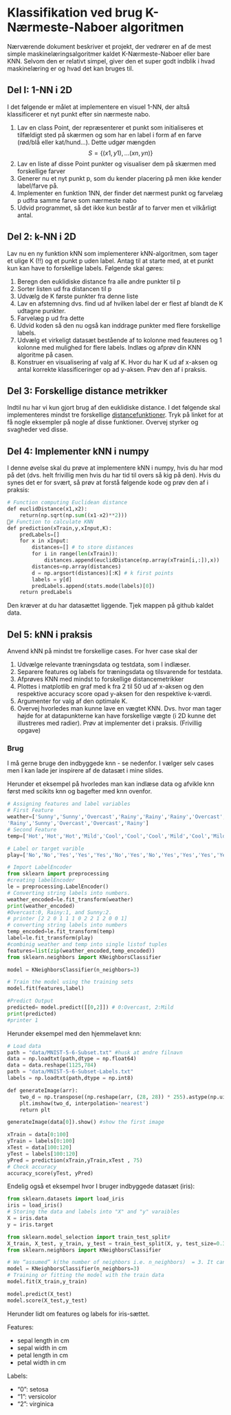 # Klassifikation ved brug **K**-Nærmeste-Naboer algoritmen
Nærværende dokument beskriver et projekt, der vedrører en af de mest simple maskinelæringsalgoritmer kaldet K-Nærmeste-Naboer eller bare KNN. Selvom den er relativt simpel, giver den et super godt indblik i hvad maskinelæring er og hvad det kan bruges til. 
## Del I: 1-NN i 2D
I det følgende er målet at implementere en visuel 1-NN, der altså klassificerer et nyt punkt efter sin nærmeste nabo.

1. Lav en class Point, der repræsenterer et punkt som  initialiseres et tilfældigt sted på skærmen og som har en label i form af en farve (rød/blå eller kat/hund…). Dette udgør mængden $$S=\{(x1,y1),…(xn,yn)\}$$
2. Lav en liste af disse Point punkter og visualiser dem på skærmen med forskellige farver
3. Generer nu et nyt punkt p, som du kender placering på men ikke kender label/farve på. 
4. Implementer en funktion 1NN, der finder det nærmest punkt og farvelæg p udfra samme farve som nærmeste nabo
5. Udvid programmet, så det ikke kun består af to farver men et vilkårligt antal.

## Del 2: k-NN i 2D

Lav nu en ny funktion kNN som implementerer kNN-algoritmen, som tager et ulige K (!!) og et punkt p uden label. Antag til at starte med, at et punkt kun kan have to forskellige labels.
Følgende skal gøres:  
1. Beregn den euklidiske distance fra alle andre punkter til p
2. Sorter listen ud fra distancen til p
3. Udvælg de K første punkter fra denne liste
4. Lav en afstemning dvs. find ud af hvilken label der er flest af blandt de K udtagne punkter. 
5. Farvelæg p ud fra dette 
6. Udvid koden så den nu også kan inddrage punkter med flere forskellige labels.
7. Udvælg et virkeligt datasæt bestående af to kolonne med feauteres og 1 kolonne med mulighed for flere labels. Indlæs og afprøv din KNN algoritme på casen. 
8. Konstruer en visualisering af valg af K. Hvor du har K ud af x-aksen og antal korrekte klassificeringer op ad y-aksen. Prøv den af i praksis. 

## Del 3: Forskellige distance metrikker

Indtil nu har vi kun gjort brug af den euklidiske distance. 
I det følgende skal implementeres mindst tre forskellige [distancefunktioner](https://towardsdatascience.com/9-distance-measures-in-data-science-918109d069fa). Tryk på linket for at få nogle eksempler på nogle af disse funktioner. Overvej styrker og svagheder ved disse.

## Del 4: Implementer kNN i numpy
I denne øvelse skal du prøve at implementere kNN i numpy, hvis du har mod på det (dvs. helt frivillig men hvis du har tid til overs så kig på den). Hvis du synes det er for svært, så prøv at forstå følgende kode og prøv den af i praksis:

```python
# Function computing Euclidean distance
def euclidDistance(x1,x2):
    return(np.sqrt(np.sum((x1-x2)**2)))
# Function to calculate KNN
def prediction(xTrain,y,xInput,K):
    predLabels=[]
    for x in xInput:
        distances=[] # to store distances
        for i in range(len(xTrain)):
            distances.append(euclidDistance(np.array(xTrain[i,:]),x))            
        distances=np.array(distances)
        d = np.argsort(distances)[:K] # k first points
        labels = y[d]
        predLabels.append(stats.mode(labels)[0])
    return predLabels
```
Den kræver at du har datasættet liggende. Tjek mappen på github kaldet data.


## Del 5: kNN i praksis 
Anvend kNN på mindst tre forskellige cases. For hver case skal der 
1. Udvælge relevante træningsdata og testdata, som I indlæser. 
2. Separere features og labels for træningsdata og tilsvarende for testdata.
3. Afprøves KNN med mindst to forskellige distancemetrikker  
4. Plottes i matplotlib en graf med k fra 2 til 50 ud af x-aksen og den respektive accuracy score opad y-aksen for den respektive k-værdi.
5. Argumenter for valg af den optimale K. 
6. Overvej hvorledes man kunne lave en vægtet KNN. Dvs. hvor man tager højde for at datapunkterne kan have forskellige vægte (i 2D kunne det illustreres med radier). Prøv at implementer det i praksis. (Frivillig opgave)
  
### Brug 
I må gerne bruge den indbyggede knn - se nedenfor. I vælger selv cases men I kan lade jer inspirere af de datasæt i mine slides. 

Herunder et eksempel på hvorledes man kan indlæse data og afvikle knn først med scikits knn og bagefter med knn ovenfor. 

```python
# Assigning features and label variables
# First Feature
weather=['Sunny','Sunny','Overcast','Rainy','Rainy','Rainy','Overcast','Sunny','Sunny',
'Rainy','Sunny','Overcast','Overcast','Rainy']
# Second Feature
temp=['Hot','Hot','Hot','Mild','Cool','Cool','Cool','Mild','Cool','Mild','Mild','Mild','Hot','Mild']

# Label or target varible
play=['No','No','Yes','Yes','Yes','No','Yes','No','Yes','Yes','Yes','Yes','Yes','No']

# Import LabelEncoder
from sklearn import preprocessing
#creating labelEncoder
le = preprocessing.LabelEncoder()
# Converting string labels into numbers.
weather_encoded=le.fit_transform(weather)
print(weather_encoded)
#Overcast:0, Rainy:1, and Sunny:2.
# printer [2 2 0 1 1 1 0 2 2 1 2 0 0 1]
# converting string labels into numbers
temp_encoded=le.fit_transform(temp)
label=le.fit_transform(play)
#combinig weather and temp into single listof tuples
features=list(zip(weather_encoded,temp_encoded))
from sklearn.neighbors import KNeighborsClassifier

model = KNeighborsClassifier(n_neighbors=3)

# Train the model using the training sets
model.fit(features,label)

#Predict Output
predicted= model.predict([[0,2]]) # 0:Overcast, 2:Mild
print(predicted)
#printer 1
```

Herunder eksempel med den hjemmelavet knn:
```python
# Load data 
path = "data/MNIST-5-6-Subset.txt" #husk at ændre filnavn
data = np.loadtxt(path,dtype = np.float64)
data = data.reshape(1125,784)
path = "data/MNIST-5-6-Subset-Labels.txt"
labels = np.loadtxt(path,dtype = np.int8)

def generateImage(arr):
    two_d = np.transpose((np.reshape(arr, (28, 28)) * 255).astype(np.uint8))
    plt.imshow(two_d, interpolation='nearest')
    return plt

generateImage(data[0]).show() #show the first image

xTrain = data[0:100]
yTrain = labels[0:100]
xTest = data[100:120]
yTest = labels[100:120]
yPred = prediction(xTrain,yTrain,xTest , 75)
# Check accuracy
accuracy_score(yTest, yPred)
```

Endelig også et eksempel hvor I bruger indbyggede datasæt (iris):
```python
from sklearn.datasets import load_iris
iris = load_iris()
# Storing the data and labels into "X" and "y" varaibles
X = iris.data
y = iris.target

from sklearn.model_selection import train_test_split#
X_train, X_test, y_train, y_test = train_test_split(X, y, test_size=0.33, random_state=42)
from sklearn.neighbors import KNeighborsClassifier

# We “assumed” k(the number of neighbors i.e. n_neighbors)  = 3. It can also be 5, 7 … 10
model = KNeighborsClassifier(n_neighbors=3)
# Training or fitting the model with the train data
model.fit(X_train,y_train)

model.predict(X_test) 
model.score(X_test,y_test)

```
Herunder lidt om features og labels for iris-sættet. 

Features:
* sepal length in cm
* sepal width in cm
* petal length in cm
* petal width in cm

Labels:
* “0”: setosa
* “1”: versicolor
* “2”: virginica